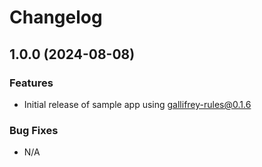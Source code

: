 # Changelog

## 1.0.0 (2024-08-08)

### Features

* Initial release of sample app using gallifrey-rules@0.1.6

### Bug Fixes

* N/A
